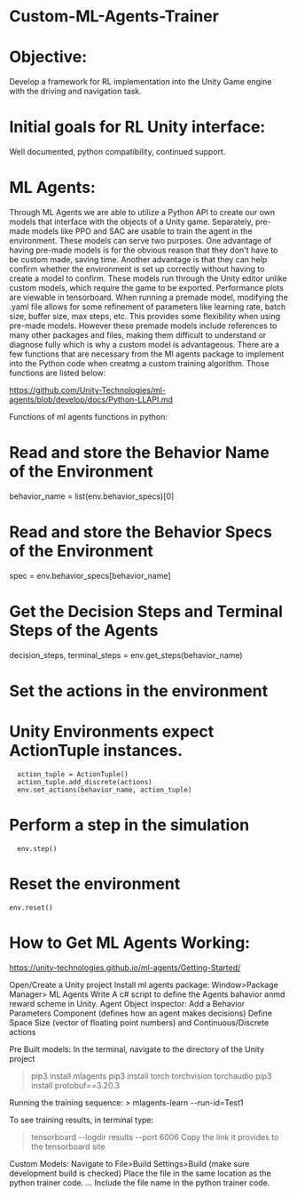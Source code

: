 # Custom-ML-Agents-Trainer
# Objective:
Develop a framework for RL implementation into the Unity Game engine with the driving and navigation task.

# Initial goals for RL Unity interface: 
Well documented, python compatibility, continued support. 

# ML Agents:
Through ML Agents we are able to utilize a Python API to create our own models that interface with the objects of a Unity game. Separately, pre-made models like PPO and SAC are usable to train the agent in the environment. These models can serve two purposes. One advantage of having pre-made models is for the obvious reason that they don't have to be custom made, saving time. Another advantage  is that they can help confirm whether the environment is set up correctly without having to create a model to confirm. These models run through the Unity editor unlike custom models, which require the game to be exported. Performance plots are viewable in tensorboard. When running a premade model, modifying the .yaml file allows for some refinement of parameters like learning rate, batch size, buffer size, max steps,  etc. This provides some flexibility when using pre-made models. However these premade models include references to many other packages and files, making them difficult to understand or diagnose fully which is why a custom model is advantageous. There are a few functions that are necessary from the Ml agents package to implement into the Python code when creatmg a custom training algorithm. Those functions are listed below:

https://github.com/Unity-Technologies/ml-agents/blob/develop/docs/Python-LLAPI.md

Functions of ml agents functions in python:
# Read and store the Behavior Name of the Environment
behavior_name = list(env.behavior_specs)[0]

 # Read and store the Behavior Specs of the Environment
 spec = env.behavior_specs[behavior_name]

# Get the Decision Steps and Terminal Steps of the Agents
decision_steps, terminal_steps = env.get_steps(behavior_name)

# Set the actions in the environment
# Unity Environments expect ActionTuple instances.
      action_tuple = ActionTuple()
      action_tuple.add_discrete(actions)
      env.set_actions(behavior_name, action_tuple)

# Perform a step in the simulation
      env.step()

# Reset the environment
    env.reset()

# How to Get ML Agents Working:
https://unity-technologies.github.io/ml-agents/Getting-Started/

Open/Create a Unity project
Install ml agents package: Window>Package Manager> ML Agents
Write A c# script to define the Agents bahavior anmd reward scheme in Unity.
Agent Object inspector: 
Add a Behavior Parameters Component (defines how an agent makes decisions)
Define Space Size (vector of floating point numbers) and Continuous/Discrete actions 


Pre Built models:
In the terminal, navigate to the directory of the Unity project
> pip3 install mlagents
> pip3 install torch torchvision torchaudio
> pip3 install protobuf==3.20.3

Running the training sequence:
	> mlagents-learn --run-id=Test1

To see training results, in terminal type: 
> tensorboard --logdir results --port 6006
	Copy the link it provides to the tensorboard site

Custom Models:
Navigate to File>Build Settings>Build  (make sure development build is checked)
Place the file in the same location as the python trainer code.
…
Include the file name in the python trainer code.
